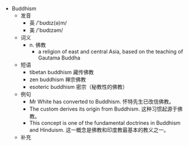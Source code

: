 - Buddhism
  - 发音
    - 英 /'bʊdɪz(ə)m/
    - 美 /'bʊdɪzəm/
  - 词义
    - n. 佛教
      - a religion of east and central Asia, based on the teaching of Gautama Buddha
  - 短语
    - tibetan buddhism 藏传佛教
    - zen buddhism 禅宗佛教
    - esoteric buddhism 密宗（秘教性的佛教）
  - 例句
    - Mr White has converted to Buddhism. 怀特先生已改信佛教。
    - The custom derives its origin from Buddhism. 这种习惯起源于佛教。
    - This concept is one of the fundamental doctrines in Buddhism and Hinduism. 这一概念是佛教和印度教最基本的教义之一。
  - 补充